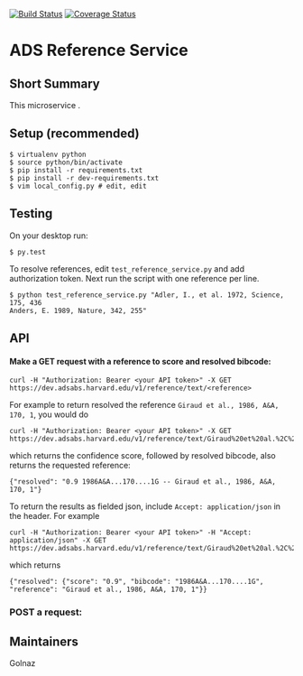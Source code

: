 [![Build Status](https://travis-ci.org/adsabs/reference_service.svg)](https://travis-ci.org/adsabs/reference_service)
[![Coverage Status](https://coveralls.io/repos/adsabs/reference_service/badge.svg)](https://coveralls.io/r/adsabs/reference_service?branch=master)


# ADS Reference Service

## Short Summary

This microservice .


## Setup (recommended)

    $ virtualenv python
    $ source python/bin/activate
    $ pip install -r requirements.txt
    $ pip install -r dev-requirements.txt
    $ vim local_config.py # edit, edit

    
## Testing

On your desktop run:

    $ py.test
    

To resolve references, edit `test_reference_service.py` and add authorization token. 
Next run the script with one reference per line.

    $ python test_reference_service.py "Adler, I., et al. 1972, Science, 175, 436
    Anders, E. 1989, Nature, 342, 255"


## API


#### Make a GET request with a reference to score and resolved bibcode:

    curl -H "Authorization: Bearer <your API token>" -X GET https://dev.adsabs.harvard.edu/v1/reference/text/<reference>

For example to return resolved the reference `Giraud et al., 1986, A&A, 170, 1`, you would do   

    curl -H "Authorization: Bearer <your API token>" -X GET https://dev.adsabs.harvard.edu/v1/reference/text/Giraud%20et%20al.%2C%201986%2C%20A%26A%2C%20170%2C%201

which returns the confidence score, followed by resolved bibcode, also returns the requested reference:

    {"resolved": "0.9 1986A&A...170....1G -- Giraud et al., 1986, A&A, 170, 1"}
    
To return the results as fielded json, include `Accept: application/json` in the header. For example

    curl -H "Authorization: Bearer <your API token>" -H "Accept: application/json" -X GET https://dev.adsabs.harvard.edu/v1/reference/text/Giraud%20et%20al.%2C%201986%2C%20A%26A%2C%20170%2C%201

which returns

    {"resolved": {"score": "0.9", "bibcode": "1986A&A...170....1G", "reference": "Giraud et al., 1986, A&A, 170, 1"}}
       
### POST a request:
    

## Maintainers

Golnaz
